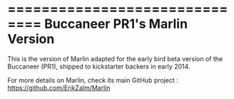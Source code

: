 ==============================
Buccaneer PR1's Marlin Version
==============================

This is the version of Marlin adapted for the early bird beta version of the Buccaneer (PR1), shipped to kickstarter backers in early 2014.

For more details on Marlin, check its main GitHub project : https://github.com/ErikZalm/Marlin
